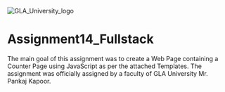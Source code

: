 ![GLA_University_logo](https://user-images.githubusercontent.com/59922056/129214657-f04896bd-d073-4026-990f-e8f04b016bcb.png)

# Assignment14_Fullstack

The main goal of this assignment was to create a Web Page containing a Counter Page using JavaScript as per the attached Templates. The assignment was officially assigned by a faculty of GLA University Mr. Pankaj Kapoor.
